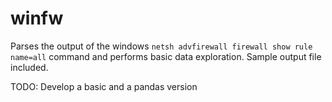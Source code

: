 # winfw
Parses the output of the windows `netsh advfirewall firewall show rule name=all` command and performs basic data exploration. Sample output file included.

TODO: Develop a basic and a pandas version
